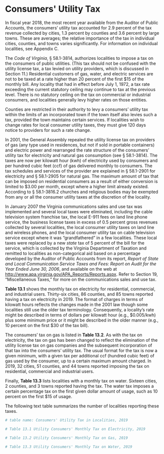 # Consumers' Utility Tax

In fiscal year 2018, the most recent year available from the Auditor of Public Accounts, the consumers’ utility tax accounted for 2.9 percent of the tax revenue collected by cities, 1.3 percent by counties and 3.6 percent by large towns. These are averages; the relative importance of the tax in individual cities, counties, and towns varies significantly. For information on individual localities, see Appendix C.

The *Code of Virginia*, § 58.1-3814, authorizes localities to impose a tax on the consumers of public utilities. (This tax should not be confused with the utility license tax, a tax levied on utility providers, which is discussed in Section 11.) Residential customers of gas, water, and electric services are not to be taxed at a rate higher than 20 percent of the first \$15 of the monthly bill. Any locality that had in effect before July 1, 1972, a tax rate exceeding the current statutory ceiling may continue to tax at the previous level. There is no statutory ceiling on the tax on commercial or industrial consumers, and localities generally levy higher rates on those entities.

Counties are restricted in their authority to levy a consumers’ utility tax within the limits of an incorporated town if the town itself also levies such a tax, provided the town maintains certain services. If localities wish to change rates for local consumer utility taxes, they must give 120 days notice to providers for such a rate change.

In 2001, the General Assembly repealed the utility license tax on providers of gas (any type used in residences, but not if sold in portable containers) and electric power and rearranged the rate structure of the consumers’ utility tax for electricity and natural gas consumption (see § 58.1-3814). The taxes are now per kilowatt hour (kwh) of electricity used by consumers and per hundred cubic feet (ccf) of gas delivered monthly to consumers. The tax schedules and services of the provider are explained in § 58.1-2901 for electricity and § 58.1-2905 for natural gas. The maximum amount of tax that can be imposed on residential consumers as a result of either conversion is limited to \$3.00 per month, except where a higher limit already existed. According to § 58.1-3816.2 churches and religious bodies may be exempted from any or all the consumer utility taxes at the discretion of the locality.

In January 2007 the Virginia communications sales and use tax was implemented and several local taxes were eliminated, including the cable television system franchise tax, the local E-911 fees on land line phone service, the business license taxes in excess of 0.5 percent gross revenues collected by several localities, the local consumer utility taxes on land line and wireless phones, and the local consumer utility tax on cable television service except where it was “grandfathered” in a few localities. These local taxes were replaced by a new *state* tax of 5 percent of the bill for the service, which is collected by the Virginia Department of Taxation and remitted to localities as non-categorical aid based on a percentage developed by the Auditor of Public Accounts from its report, *Report of State and Local Communication Service Taxes and Fees: Report on Audit for the Year Ended June 30, 2006*, and available on the web at http://www.apa.virginia.gov/APA_Reports/Reports.aspx. Refer to Section 19, “Miscellaneous Taxes,” for more on the communications sales and use tax.

**Table 13.1** shows the monthly tax on electricity for residential, commercial, and industrial users. Thirty-six cities, 86 counties, and 85 towns reported having a tax on electricity in 2019. The format of charges in terms of kilowatt hours reflects the changes made in the 2001 law though some localities still use the older tax terminology. Consequently, a locality’s rate might be described in terms of dollars per kilowatt hour (e.g., \$0.005/kwh) plus some minimum price or it might be described in the older manner (e.g., 10 percent on the first \$30 of the tax bill).

The consumers’ tax on gas is listed in **Table 13.2**. As with the tax on electricity, the tax on gas has been changed to reflect the elimination of the utility license tax on gas companies and the subsequent incorporation of that tax into the consumers’ utility tax. The usual format for the tax is now a given minimum, with a given tax per additional ccf (hundred cubic feet) of gas used by the consumer, up to a certain maximum amount charged. In 2019, 32 cities, 51 counties, and 44 towns reported imposing the tax on residential, commercial and industrial users.

Finally, **Table 13.3** lists localities with a monthly tax on water. Sixteen cities, 2 counties, and 3 towns reported having the tax. The water tax imposes a certain percentage tax on the first given dollar amount of usage, such as 10 percent on the first \$15 of usage.

The following text table summarizes the number of localities reporting these taxes.


```r
# table name: Consumers' Utility Tax in Localities, 2019
```


```r
# Table 13.1 Utility Consumers' Monthly Tax on Electricity, 2019

# Table 13.2 Utility Consumers' Monthly Tax on Gas, 2019

# Table 13.3 Utility Consumers' Monthly Tax on Water, 2019
```
